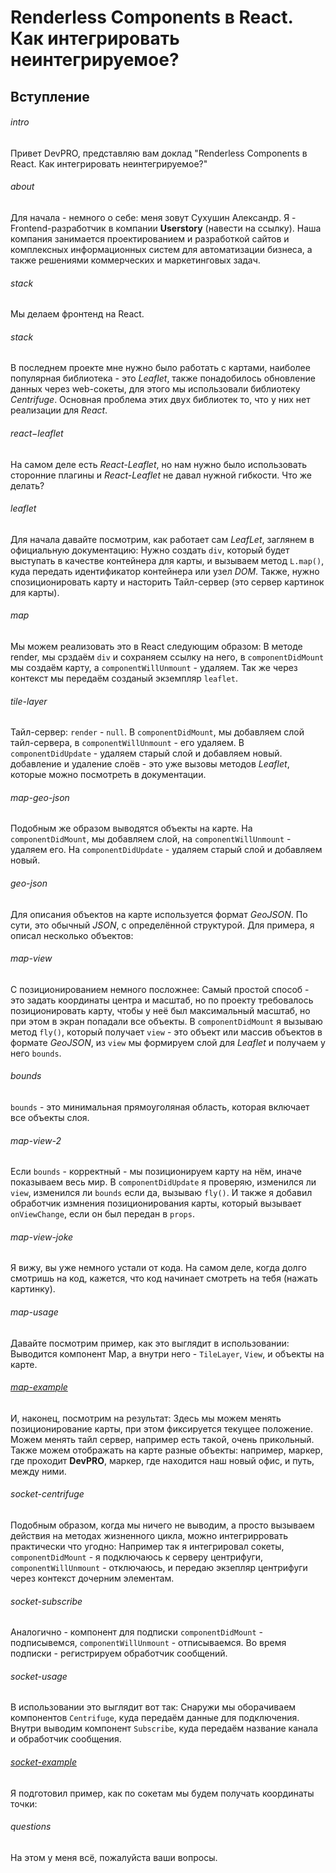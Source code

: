 # Renderless Components в React. Как интегрировать неинтегрируемое?

## Вступление

###### intro
Привет DevPRO, представляю вам доклад "Renderless Components в React. Как интегрировать неинтегрируемое?"

###### about
Для начала - немного о себе: меня зовут Сухушин Александр. Я - Frontend-разработчик в компании **Userstory** (навести на ссылку).
Наша компания занимается проектированием и разработкой сайтов и комплексных информационных систем для автоматизации бизнеса,
а также решениями коммерческих и маркетинговых задач.

###### stack
Мы делаем фронтенд на React.

###### stack
В последнем проекте мне нужно было работать с картами, наиболее популярная библиотека - это _Leaflet_,
также понадобилось обновление данных через web-сокеты, для этого мы использовали библиотеку _Centrifuge_.
Основная проблема этих двух библиотек то, что у них нет реализации для _React_.

###### react−leaflet
На самом деле есть _React-Leaflet_, но нам нужно было использовать сторонние плагины и _React-Leaflet_ не давал нужной гибкости. Что же делать?

###### leaflet
Для начала давайте посмотрим, как работает сам _LeafLet_, заглянем в официальную документацию: Нужно создать `div`,
который будет выступать в качестве контейнера для карты, и вызываем метод `L.map()`, куда передать идентификатор контейнера или узел _DOM_.
Также, нужно спозиционировать карту и насторить Тайл-сервер (это сервер картинок для карты).

###### map
Мы можем реализовать это в React следующим образом: В методе render, мы срздаём `div` и сохраняем ссылку на него,
в `componentDidMount` мы создаём карту, а `componentWillUnmount` - удаляем. Так же через контекст мы передаём созданый экземпляр `leaflet`.

###### tile-layer
Тайл-сервер: `render` - `null`. В `componentDidMount`, мы добавляем слой тайл-сервера, в `componentWillUnmount` - его удаляем.
В `componentDidUpdate` - удаляем старый слой и добавляем новый. добавление и удаление слоёв - это уже вызовы методов _Leaflet_,
которые можно посмотреть в документации.

###### map-geo-json
Подобным же образом выводятся объекты на карте. На `componentDidMount`, мы добавляем слой, на `componentWillUnmount` - удаляем его.
На `componentDidUpdate` - удаляем старый слой и добавляем новый.

###### geo-json
Для описания объектов на карте используется формат _GeoJSON_. По сути, это обычный _JSON_, с определённой структурой.
Для примера, я описал несколько объектов:

###### map-view
С позиционированием немного посложнее: Самый простой способ - это задать координаты центра и масштаб,
но по проекту требовалось позиционировать карту, чтобы у неё был максимальный масштаб, но при этом в экран попадали все объекты.
В `componentDidMount` я вызываю метод `fly()`, который получает `view` - это объект или массив объектов в формате _GeoJSON_,
из `view` мы формируем слой для _Leaflet_ и получаем у него `bounds`.

###### bounds
`bounds` - это минимальная прямоуголяная область, которая включает все объекты слоя.

###### map-view-2
Если `bounds` - корректный - мы позиционируем карту на нём, иначе показываем весь мир.
В `componentDidUpdate` я проверяю, изменился ли `view`,  изменился ли `bounds` если да, вызываю `fly()`.
И также я добавил обработчик измнения позиционирования карты, который вызывает `onViewChange`, если он был передан в `props`.

###### map-view-joke
Я вижу, вы уже немного устали от кода. На самом деле, когда долго смотришь на код, кажется, что код начинает смотреть на тебя (нажать картинку).

###### map-usage
Давайте посмотрим пример, как это выглядит в использовании: Выводится компонент Map, а внутри него - `TileLayer`, `View`, и объекты на карте.

###### [map-example](https://suhushinas.github.io/2019-04-27_renderless-components-example/#/example-map)
И, наконец, посмотрим на результат: Здесь мы можем менять позиционирование карты, при этом фиксируется текущее положение.
Можем менять тайл сервер, например есть такой, очень прикольный. Также можем отображать на карте разные объекты: например, маркер,
где проходит **DevPRO**, маркер, где находится наш новый офис, и путь, между ними.

###### socket-centrifuge
Подобным образом, когда мы ничего не выводим, а просто вызываем действия на методах жизненного цикла, можно интегрирровать практически что угодно:
Например так я интегрировал сокеты, `componentDidMount` - я подключаюсь к серверу центрифуги,
`componentWillUnmount` - отключаюсь, и передаю экзепляр центрифуги через контекст дочерним элементам.

###### socket-subscribe
Аналогично - компонент для подписки `componentDidMount` - подписывемся, `componentWillUnmount` - отписываемся.
Во время подписки - регистрируем обработчик сообщений.

###### socket-usage
В использовании это выглядит вот так: Снаружи мы оборачиваем компонентов `Centrifuge`, куда передаём данные для подключения.
Внутри выводим компонент `Subscribe`, куда передаём название канала и обработчик сообщения.

###### [socket-example](https://suhushinas.github.io/2019-04-27_renderless-components-example/#/example-socket)
Я подготовил пример, как по сокетам мы будем получать координаты точки:

###### questions
На этом у меня всё, пожалуйста ваши вопросы.
